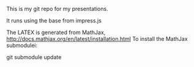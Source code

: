This is my git repo for my presentations.

It runs using the base from impress.js

The LATEX is generated from MathJax, http://docs.mathjax.org/en/latest/installation.html
To install the MathJax submodulei:

git submodule update

